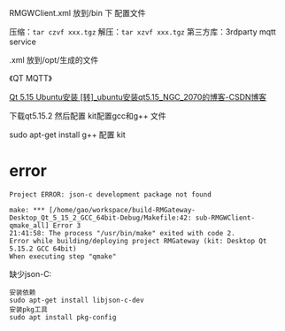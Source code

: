 RMGWClient.xml 放到/bin 下 配置文件 

压缩：`tar czvf xxx.tgz`
解压：`tar xzvf xxx.tgz`
第三方库：3rdparty
mqtt service

.xml 放到/opt/生成的文件

《QT MQTT》 

[Qt 5.15 Ubuntu安装 [转]_ubuntu安装qt5.15_NGC_2070的博客-CSDN博客](https://blog.csdn.net/baidu_41388533/article/details/128135334)

下载qt5.15.2 然后配置 kit配置gcc和g++ 文件

sudo apt-get install g++ 配置 kit


# error 
```shell
Project ERROR: json-c development package not found

make: *** [/home/gao/workspace/build-RMGateway-Desktop_Qt_5_15_2_GCC_64bit-Debug/Makefile:42: sub-RMGWClient-qmake_all] Error 3
21:41:58: The process "/usr/bin/make" exited with code 2.
Error while building/deploying project RMGateway (kit: Desktop Qt 5.15.2 GCC 64bit)
When executing step "qmake"
```


缺少json-C:
```SHELL
安装依赖
sudo apt-get install libjson-c-dev
安装pkg工具
sudo apt install pkg-config
```
